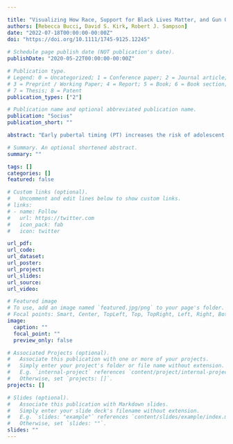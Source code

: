 ```yaml
---

title: "Visualizing How Race, Support for Black Lives Matter, and Gun Ownership Shape Views of the U.S. Capitol Insurrection of January 6, 2021"
authors: [Rebecca Bucci, David S. Kirk, Robert J. Sampson]
date: "2022-07-18T00:00:00-00:00Z"
doi: "https://doi.org/10.1111/1745-9125.12245"
 
# Schedule page publish date (NOT publication's date).
publishDate: "2020-05-22T00:00:00-00:00Z"

# Publication type.
# Legend: 0 = Uncategorized; 1 = Conference paper; 2 = Journal article;
# 3 = Preprint / Working Paper; 4 = Report; 5 = Book; 6 = Book section;
# 7 = Thesis; 8 = Patent
publication_types: ["2"]

# Publication name and optional abbreviated publication name.
publication: "Socius"
publication_short: ""

abstract: "Early pubertal timing (PT) increases the risk of adolescent delinquency, whereas late development reduces this risk; however, the mechanisms explaining PT effects on delinquency remain elusive. Theoretically, the PT–delinquency relationship is as a result of changes in parental supervision, peer affiliations, and body‐image perceptions or is a spurious reflection of early life risk factors. Using intergenerational data from the Millennium Cohort Study, a prospective sample of children followed from infancy to age 14 years in the United Kingdom (N  = 11,556 parent–child pairs), we find that for both boys and girls, early PT is associated with heightened risks of delinquency, relative to on‐time puberty, whereas late PT is associated with lower risks, even after controlling for a large share of childhood confounders. Mediation test results indicate that changes in parental supervision, peer affiliations, and body‐image perceptions from ages 11 to 14 partly account for associations between off‐time PT and delinquency. Our findings are most consistent with criminological theories in which the psychosocial, familial, and peer group changes that accompany off‐time pubertal development are emphasized. Changes in peer substance use, in particular, were the primary explanatory factor for the relationships between early and late PT and delinquency, for both boys and girls."

# Summary. An optional shortened abstract.
summary: ""

tags: []
categories: []
featured: false

# Custom links (optional).
#   Uncomment and edit lines below to show custom links.
# links:
# - name: Follow
#   url: https://twitter.com
#   icon_pack: fab
#   icon: twitter

url_pdf:
url_code:
url_dataset:
url_poster:
url_project:
url_slides:
url_source:
url_video:

# Featured image
# To use, add an image named `featured.jpg/png` to your page's folder. 
# Focal points: Smart, Center, TopLeft, Top, TopRight, Left, Right, BottomLeft, Bottom, BottomRight.
image:
  caption: ""
  focal_point: ""
  preview_only: false

# Associated Projects (optional).
#   Associate this publication with one or more of your projects.
#   Simply enter your project's folder or file name without extension.
#   E.g. `internal-project` references `content/project/internal-project/index.md`.
#   Otherwise, set `projects: []`.
projects: []

# Slides (optional).
#   Associate this publication with Markdown slides.
#   Simply enter your slide deck's filename without extension.
#   E.g. `slides: "example"` references `content/slides/example/index.md`.
#   Otherwise, set `slides: ""`.
slides: ""
---
```

